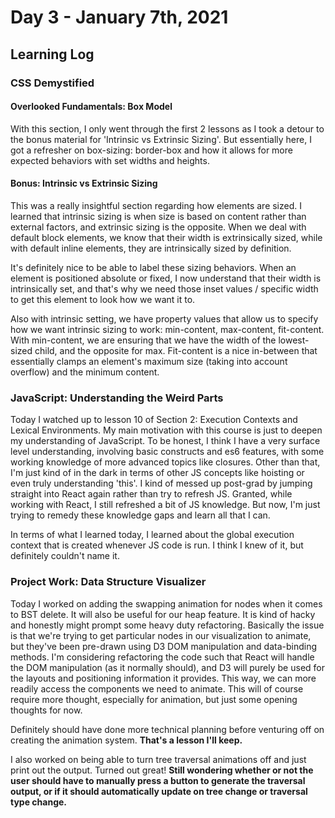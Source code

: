 # Day 3 - January 7th, 2021

## Learning Log
### CSS Demystified
#### Overlooked Fundamentals: Box Model
With this section, I only went through the first 2 lessons as I took a detour to the bonus material for 'Intrinsic vs Extrinsic Sizing'. But essentially here, I got a refresher on box-sizing: border-box and how it allows for more expected behaviors with set widths and heights.
#### Bonus: Intrinsic vs Extrinsic Sizing
This was a really insightful section regarding how elements are sized. I learned that intrinsic sizing is when size is based on content rather than external factors, and extrinsic sizing is the opposite. When we deal with default block elements, we know that their width is extrinsically sized, while with default inline elements, they are intrinsically sized by definition. 

It's definitely nice to be able to label these sizing behaviors. When an element is positioned absolute or fixed, I now understand that their width is intrinsically set, and that's why we need those inset values / specific width to get this element to look how we want it to.

Also with intrinsic setting, we have property values that allow us to specify how we want intrinsic sizing to work: min-content, max-content, fit-content. With min-content, we are ensuring that we have the width of the lowest-sized child, and the opposite for max. Fit-content is a nice in-between that essentially clamps an element's maximum size (taking into account overflow) and the minimum content.
### JavaScript: Understanding the Weird Parts
Today I watched up to lesson 10 of Section 2: Execution Contexts and Lexical Environments. My main motivation with this course is just to deepen my understanding of JavaScript. To be honest, I think I have a very surface level understanding, involving basic constructs and es6 features, with some working knowledge of more advanced topics like closures. Other than that, I'm just kind of in the dark in terms of other JS concepts like hoisting or even truly understanding 'this'. I kind of messed up post-grad by jumping straight into React again rather than try to refresh JS. Granted, while working with React, I still refreshed a bit of JS knowledge. But now, I'm just trying to remedy these knowledge gaps and learn all that I can.

In terms of what I learned today, I learned about the global execution context that is created whenever JS code is run. I think I knew of it, but definitely couldn't name it.
### Project Work: Data Structure Visualizer
Today I worked on adding the swapping animation for nodes when it comes to BST delete. It will also be useful for our heap feature. It is kind of hacky and honestly might prompt some heavy duty refactoring. Basically the issue is that we're trying to get particular nodes in our visualization to animate, but they've been pre-drawn using D3 DOM manipulation and data-binding methods. I'm considering refactoring the code such that React will handle the DOM manipulation (as it normally should), and D3 will purely be used for the layouts and positioning information it provides. This way, we can more readily access the components we need to animate. This will of course require more thought, especially for animation, but just some opening thoughts for now. 

Definitely should have done more technical planning before venturing off on creating the animation system. **That's a lesson I'll keep.**

I also worked on being able to turn tree traversal animations off and just print out the output. Turned out great! **Still wondering whether or not the user should have to manually press a button to generate the traversal output, or if it should automatically update on tree change or traversal type change.**
